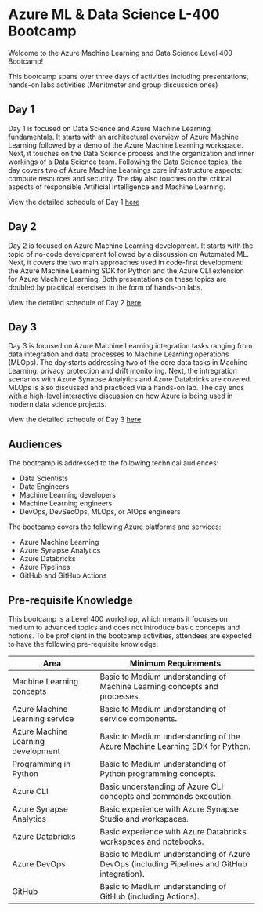 # Azure ML & Data Science L-400 Bootcamp

Welcome to the Azure Machine Learning and Data Science Level 400 Bootcamp!

This bootcamp spans over three days of activities including presentations, hands-on labs activities (Menitmeter and group discussion ones)

## Day 1

Day 1 is focused on Data Science and Azure Machine Learning fundamentals. It starts with an architectural overview of Azure Machine Learning followed by a demo of the Azure Machine Learning workspace. Next, it touches on the Data Science process and the organization and inner workings of a Data Science team. Following the Data Science topics, the day covers two of Azure Machine Learnings core infrastructure aspects: compute resources and security. The day also touches on the critical aspects of responsible Artificial Intelligence and Machine Learning.

View the detailed schedule of Day 1 [here](./day-01/README.md)

## Day 2

Day 2 is focused on Azure Machine Learning development. It starts with the topic of no-code development followed by a discussion on Automated ML. Next, it covers the two main approaches used in code-first development: the Azure Machine Learning SDK for Python and the Azure CLI extension for Azure Machine Learning. Both presentations on these topics are doubled by practical exercises in the form of hands-on labs.

View the detailed schedule of Day 2 [here](./day-02/README.md)

## Day 3

Day 3 is focused on Azure Machine Learning integration tasks ranging from data integration and data processes to Machine Learning operations (MLOps). The day starts addressing two of the core data tasks in Machine Learning: privacy protection and drift monitoring. Next, the intregration scenarios with Azure Synapse Analytics and Azure Databricks are covered. MLOps is also discussed and practiced via a hands-on lab. The day ends with a high-level interactive discussion on how Azure is being used in modern data science projects.

View the detailed schedule of Day 3 [here](./day-03/README.md)

## Audiences

The bootcamp is addressed to the following technical audiences:

- Data Scientists 
- Data Engineers
- Machine Learning developers
- Machine Learning engineers
- DevOps, DevSecOps, MLOps, or AIOps engineers

The bootcamp covers the following Azure platforms and services:

- Azure Machine Learning
- Azure Synapse Analytics
- Azure Databricks
- Azure Pipelines
- GitHub and GitHub Actions

## Pre-requisite Knowledge

This bootcamp is a Level 400 workshop, which means it focuses on medium to advanced topics and does not introduce basic concepts and notions. To be proficient in the bootcamp activities, attendees are expected to have the following pre-requisite knowledge:

Area | Minimum Requirements
--- | ---
Machine Learning concepts | Basic to Medium understanding of Machine Learning concepts and processes.
Azure Machine Learning service | Basic to Medium understanding of service components.
Azure Machine Learning development | Basic to Medium understanding of the Azure Machine Learning SDK for Python.
Programming in Python | Basic to Medium understanding of Python programming concepts.
Azure CLI | Basic understanding of Azure CLI concepts and commands execution.
Azure Synapse Analytics | Basic experience with Azure Synapse Studio and workspaces.
Azure Databricks | Basic experience with Azure Databricks workspaces and notebooks.
Azure DevOps | Basic to Medium understanding of Azure DevOps (including Pipelines and GitHub integration).
GitHub | Basic to Medium understanding of GitHub (including Actions).